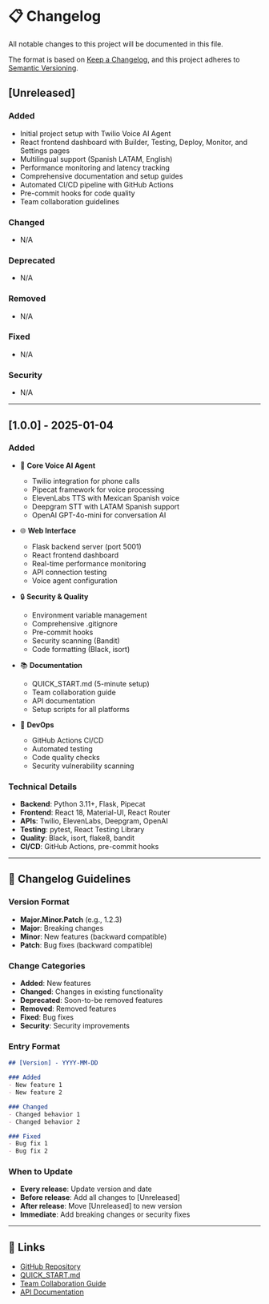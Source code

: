 # 📋 Changelog

All notable changes to this project will be documented in this file.

The format is based on [Keep a Changelog](https://keepachangelog.com/en/1.0.0/),
and this project adheres to [Semantic Versioning](https://semver.org/spec/v2.0.0.html).

## [Unreleased]

### Added

- Initial project setup with Twilio Voice AI Agent
- React frontend dashboard with Builder, Testing, Deploy, Monitor, and Settings pages
- Multilingual support (Spanish LATAM, English)
- Performance monitoring and latency tracking
- Comprehensive documentation and setup guides
- Automated CI/CD pipeline with GitHub Actions
- Pre-commit hooks for code quality
- Team collaboration guidelines

### Changed

- N/A

### Deprecated

- N/A

### Removed

- N/A

### Fixed

- N/A

### Security

- N/A

---

## [1.0.0] - 2025-01-04

### Added

- 🎯 **Core Voice AI Agent**
  - Twilio integration for phone calls
  - Pipecat framework for voice processing
  - ElevenLabs TTS with Mexican Spanish voice
  - Deepgram STT with LATAM Spanish support
  - OpenAI GPT-4o-mini for conversation AI

- 🌐 **Web Interface**
  - Flask backend server (port 5001)
  - React frontend dashboard
  - Real-time performance monitoring
  - API connection testing
  - Voice agent configuration

- 🔒 **Security & Quality**
  - Environment variable management
  - Comprehensive .gitignore
  - Pre-commit hooks
  - Security scanning (Bandit)
  - Code formatting (Black, isort)

- 📚 **Documentation**
  - QUICK_START.md (5-minute setup)
  - Team collaboration guide
  - API documentation
  - Setup scripts for all platforms

- 🚀 **DevOps**
  - GitHub Actions CI/CD
  - Automated testing
  - Code quality checks
  - Security vulnerability scanning

### Technical Details

- **Backend**: Python 3.11+, Flask, Pipecat
- **Frontend**: React 18, Material-UI, React Router
- **APIs**: Twilio, ElevenLabs, Deepgram, OpenAI
- **Testing**: pytest, React Testing Library
- **Quality**: Black, isort, flake8, bandit
- **CI/CD**: GitHub Actions, pre-commit hooks

---

## 📝 **Changelog Guidelines**

### **Version Format**

- **Major.Minor.Patch** (e.g., 1.2.3)
- **Major**: Breaking changes
- **Minor**: New features (backward compatible)
- **Patch**: Bug fixes (backward compatible)

### **Change Categories**

- **Added**: New features
- **Changed**: Changes in existing functionality
- **Deprecated**: Soon-to-be removed features
- **Removed**: Removed features
- **Fixed**: Bug fixes
- **Security**: Security improvements

### **Entry Format**

```markdown
## [Version] - YYYY-MM-DD

### Added
- New feature 1
- New feature 2

### Changed
- Changed behavior 1
- Changed behavior 2

### Fixed
- Bug fix 1
- Bug fix 2
```

### **When to Update**

- **Every release**: Update version and date
- **Before release**: Add all changes to [Unreleased]
- **After release**: Move [Unreleased] to new version
- **Immediate**: Add breaking changes or security fixes

---

## 🔗 **Links**

- [GitHub Repository](https://github.com/CarlosCardonaM/voice-ai-agent)
- [QUICK_START.md](./QUICK_START.md)
- [Team Collaboration Guide](./docs/development/TEAM_COLLABORATION_GUIDE.md)
- [API Documentation](./docs/api/README_TWILIO.md)
